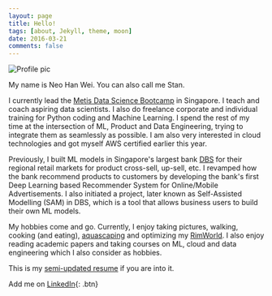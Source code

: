 ```yaml
---
layout: page
title: Hello!
tags: [about, Jekyll, theme, moon]
date: 2016-03-21
comments: false
---
```


<p><img src="/assets/img/logo.jpg" alt="Profile pic" class="center"></p>

My name is Neo Han Wei. You can also call me Stan.

I currently lead the [Metis Data Science Bootcamp](https://metis.kaplan.com.sg/) in Singapore. I teach and coach aspiring data scientists. I also do freelance corporate and individual training for Python coding and Machine Learning. I spend the rest of my time at the intersection of ML, Product and Data Engineering, trying to integrate them as seamlessly as possible. I am also very interested in cloud technologies and got myself AWS certified earlier this year.

Previously, I built ML models in Singapore's largest bank [DBS](https://www.dbs.com.sg) for their regional retail markets for product cross-sell, up-sell, etc. I revamped how the bank recommend products to customers by developing the bank's first Deep Learning based Recommender System for Online/Mobile Advertisements. I also initiated a project, later known as Self-Assisted Modelling (SAM) in DBS, which is a tool that allows business users to build their own ML models. 

My hobbies come and go. Currently, I enjoy taking pictures, walking, cooking (and eating), [aquascaping](/assets/doc/aquascape.png) and optimizing my [RimWorld](https://store.steampowered.com/app/294100/RimWorld/). I also enjoy reading academic papers and taking courses on ML, cloud and data engineering which I also consider as hobbies.

This is my [semi-updated resume](/assets/doc/stanneo_resume_2020_v5.pdf) if you are into it.

Add me on  [LinkedIn](https://www.linkedin.com/in/nhanwei/){: .btn}
